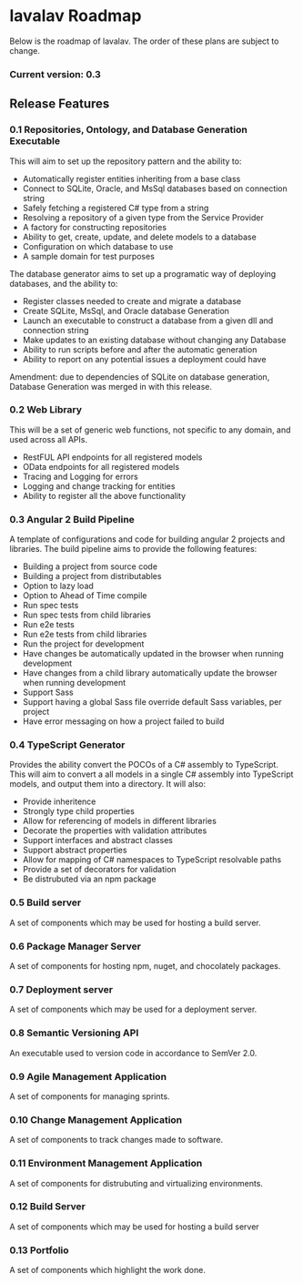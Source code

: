 # lavalav Roadmap


Below is the roadmap of lavalav. The order of these plans are subject to change.

### Current version: 0.3


## Release Features

### 0.1 Repositories, Ontology, and Database Generation Executable
This will aim to set up the repository pattern and the ability to:
- Automatically register entities inheriting from a base class
- Connect to SQLite, Oracle, and MsSql databases based on connection string
- Safely fetching a registered C# type from a string
- Resolving a repository of a given type from the Service Provider
- A factory for constructing repositories
- Ability to get, create, update, and delete models to a database
- Configuration on which database to use
- A sample domain for test purposes

The database generator aims to set up a programatic way of deploying databases, and the ability to:
- Register classes needed to create and migrate a database
- Create SQLite, MsSql, and Oracle database Generation
- Launch an executable to construct a database from a given dll and connection string
- Make updates to an existing database without changing any Database
- Ability to run scripts before and after the automatic generation
- Ability to report on any potential issues a deployment could have

Amendment: due to dependencies of SQLite on database generation, Database Generation was merged in with this release.


### 0.2 Web Library
This will be a set of generic web functions, not specific to any domain, and used across all APIs.
- RestFUL API endpoints for all registered models
- OData endpoints for all registered models
- Tracing and Logging for errors
- Logging and change tracking for entities
- Ability to register all the above functionality


### 0.3 Angular 2 Build Pipeline
A template of configurations and code for building angular 2 projects and libraries. 
The build pipeline aims to provide the following features:
- Building a project from source code
- Building a project from distributables
- Option to lazy load
- Option to Ahead of Time compile
- Run spec tests
- Run spec tests from child libraries
- Run e2e tests
- Run e2e tests from child libraries
- Run the project for development
- Have changes be automatically updated in the browser when running development
- Have changes from a child library automatically update the browser when running development
- Support Sass
- Support having a global Sass file override default Sass variables, per project
- Have error messaging on how a project failed to build


### 0.4 TypeScript Generator
Provides the ability convert the POCOs of a C# assembly to TypeScript.
This will aim to convert a all models in a single C# assembly into TypeScript models, and output them into a directory. It will also:
- Provide inheritence
- Strongly type child properties
- Allow for referencing of models in different libraries
- Decorate the properties with validation attributes
- Support interfaces and abstract classes
- Support abstract properties
- Allow for mapping of C# namespaces to TypeScript resolvable paths
- Provide a set of decorators for validation
- Be distrubuted via an npm package


### 0.5 Build server
A set of components which may be used for hosting a build server.


### 0.6 Package Manager Server
A set of components for hosting npm, nuget, and chocolately packages.


### 0.7 Deployment server
A set of components which may be used for a deployment server.


### 0.8 Semantic Versioning API
An executable used to version code in accordance to SemVer 2.0.


### 0.9 Agile Management Application
A set of components for managing sprints.


### 0.10 Change Management Application
A set of components to track changes made to software.


### 0.11 Environment Management Application
A set of components for distrubuting and virtualizing environments.


### 0.12 Build Server
A set of components which may be used for hosting a build server


### 0.13 Portfolio
A set of components which highlight the work done.